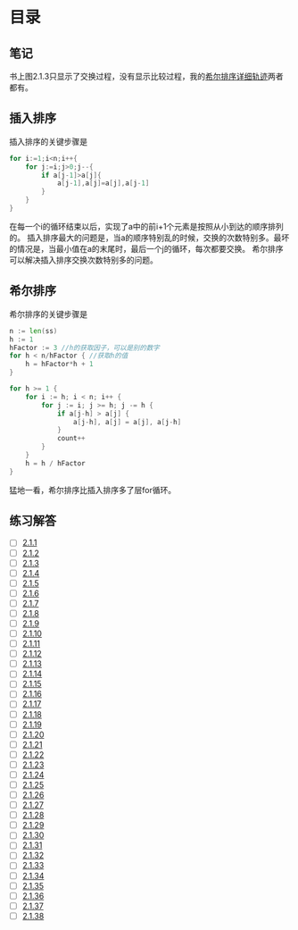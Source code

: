 # 目录

## 笔记
书上图2.1.3只显示了交换过程，没有显示比较过程，我的[希尔排序详细轨迹](./ShellSortExample/main.go)两者都有。

## 插入排序
插入排序的关键步骤是
```go
for i:=1;i<n;i++{
    for j:=i;j>0;j--{
        if a[j-1]>a[j]{
            a[j-1],a[j]=a[j],a[j-1]
        }
    }
}
```
在每一个i的循环结束以后，实现了a中的前i+1个元素是按照从小到达的顺序排列的。
插入排序最大的问题是，当a的顺序特别乱的时候，交换的次数特别多。最坏的情况是，当最小值在a的末尾时，最后一个j的循环，每次都要交换。
希尔排序可以解决插入排序交换次数特别多的问题。

## 希尔排序
希尔排序的关键步骤是
```go
n := len(ss)
h := 1
hFactor := 3 //h的获取因子，可以是别的数字
for h < n/hFactor { //获取h的值
	h = hFactor*h + 1
}

for h >= 1 {
	for i := h; i < n; i++ {
		for j := i; j >= h; j -= h {
			if a[j-h] > a[j] {
				a[j-h], a[j] = a[j], a[j-h]
			}
			count++
		}
	}
	h = h / hFactor
}
```
猛地一看，希尔排序比插入排序多了层for循环。


## 练习解答
* [ ] [2.1.1](./2.1.1/main.go)
* [ ] [2.1.2](./2.1.2/main.go)
* [ ] [2.1.3](./2.1.3/main.go)
* [ ] [2.1.4](./2.1.4/main.go)
* [ ] [2.1.5](./2.1.5/main.go)
* [ ] [2.1.6](./2.1.6/main.go)
* [ ] [2.1.7](./2.1.7/main.go)
* [ ] [2.1.8](./2.1.8/main.go)
* [ ] [2.1.9](./2.1.9/main.go)
* [ ] [2.1.10](./2.1.10/main.go)
* [ ] [2.1.11](./2.1.11/main.go)
* [ ] [2.1.12](./2.1.12/main.go)
* [ ] [2.1.13](./2.1.13/main.go)
* [ ] [2.1.14](./2.1.14/main.go)
* [ ] [2.1.15](./2.1.15/main.go)
* [ ] [2.1.16](./2.1.16/main.go)
* [ ] [2.1.17](./2.1.17/main.go)
* [ ] [2.1.18](./2.1.18/main.go)
* [ ] [2.1.19](./2.1.19/main.go)
* [ ] [2.1.20](./2.1.20/main.go)
* [ ] [2.1.21](./2.1.21/main.go)
* [ ] [2.1.22](./2.1.22/main.go)
* [ ] [2.1.23](./2.1.23/main.go)
* [ ] [2.1.24](./2.1.24/main.go)
* [ ] [2.1.25](./2.1.25/main.go)
* [ ] [2.1.26](./2.1.26/main.go)
* [ ] [2.1.27](./2.1.27/main.go)
* [ ] [2.1.28](./2.1.28/main.go)
* [ ] [2.1.29](./2.1.29/main.go)
* [ ] [2.1.30](./2.1.30/main.go)
* [ ] [2.1.31](./2.1.31/main.go)
* [ ] [2.1.32](./2.1.32/main.go)
* [ ] [2.1.33](./2.1.33/main.go)
* [ ] [2.1.34](./2.1.34/main.go)
* [ ] [2.1.35](./2.1.35/main.go)
* [ ] [2.1.36](./2.1.36/main.go)
* [ ] [2.1.37](./2.1.37/main.go)
* [ ] [2.1.38](./2.1.38/main.go)
